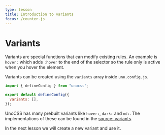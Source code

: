 ```yaml
---
type: lesson
title: Introduction to variants
focus: /counter.js
---
```


# Variants

Variants are special functions that can modify existing rules. An example is `hover:` which adds `:hover` to the end of the selector so the rule only is active when you hover the element.

Variants can be created using the `variants` array inside `uno.config.js`. 

```js
import { defineConfig } from "unocss";

export default defineConfig({
  variants: [],
});
```

UnoCSS has many prebuilt variants like `hover:`, `dark:` and `md:`. The implementations of these can be found in the [source: variants](https://github.com/unocss/unocss/tree/main/packages/preset-mini/src/_variants).

In the next lesson we will create a new variant and use it.